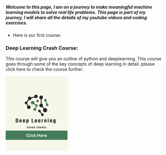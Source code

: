 ##### Welcome to this page, I am on a journey to make meaningful machine learning models to solve real life problems. This page is part of my journey, I will share all the details of my youtube videos and coding exercises. 

- Here is our first course: 
### Deep Learning Crash Course: 
This course will give you an outline of python and deeplearning. This course goes through some of the key concepts of deep learning in detail. please click here to check the course further. 


[<img alt="alt_text" width="200px" src="https://github.com/sumit-ai-ml/sumit-ai-ml.github.io/blob/main/_layouts/Deep%20Learning.png" />](https://www.google.com/)


